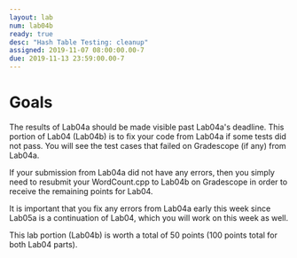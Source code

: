 ```yaml
---
layout: lab
num: lab04b
ready: true
desc: "Hash Table Testing: cleanup"
assigned: 2019-11-07 08:00:00.00-7
due: 2019-11-13 23:59:00.00-7
---
```


# Goals

The results of Lab04a should be made visible past Lab04a's deadline. This portion of Lab04 (Lab04b) is to fix your code from Lab04a if some tests did not pass. You will see the test cases that failed on Gradescope (if any) from Lab04a.

If your submission from Lab04a did not have any errors, then you simply need to resubmit your WordCount.cpp to Lab04b on Gradescope in order to receive the remaining points for Lab04.

It is important that you fix any errors from Lab04a early this week since Lab05a is a continuation of Lab04, which you will work on this week as well.

This lab portion (Lab04b) is worth a total of 50 points (100 points total for both Lab04 parts).

